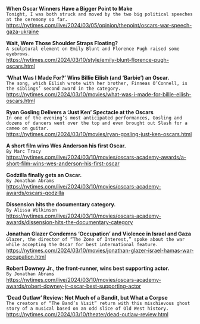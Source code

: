 **When Oscar Winners Have a Bigger Point to Make**\
`Tonight, I was both struck and moved by the two big political speeches at the ceremony so far.`\
https://nytimes.com/live/2024/03/05/opinion/thepoint/oscars-war-speech-gaza-ukraine

**Wait, Were Those Shoulder Straps Floating?**\
`A sculptural element on Emily Blunt and Florence Pugh raised some eyebrows.`\
https://nytimes.com/2024/03/10/style/emily-blunt-florence-pugh-oscars.html

**‘What Was I Made For?’ Wins Billie Eilish (and ‘Barbie’) an Oscar.**\
`The song, which Eilish wrote with her brother, Finneas O’Connell, is the siblings’ second award in the category.`\
https://nytimes.com/2024/03/10/movies/what-was-i-made-for-billie-eilish-oscars.html

**Ryan Gosling Delivers a ‘Just Ken’ Spectacle at the Oscars**\
`In one of the evening’s most anticipated performances, Gosling and dozens of dancers went over the top and even brought out Slash for a cameo on guitar.`\
https://nytimes.com/2024/03/10/movies/ryan-gosling-just-ken-oscars.html

**A short film wins Wes Anderson his first Oscar.**\
`By Marc Tracy`\
https://nytimes.com/live/2024/03/10/movies/oscars-academy-awards/a-short-film-wins-wes-anderson-his-first-oscar

**Godzilla finally gets an Oscar.**\
`By Jonathan Abrams`\
https://nytimes.com/live/2024/03/10/movies/oscars-academy-awards/oscars-godzilla

**Dissension hits the documentary category.**\
`By Alissa Wilkinson`\
https://nytimes.com/live/2024/03/10/movies/oscars-academy-awards/dissension-hits-the-documentary-category

**Jonathan Glazer Condemns ‘Occupation’ and Violence in Israel and Gaza**\
`Glazer, the director of “The Zone of Interest,” spoke about the war while accepting the Oscar for best international feature.`\
https://nytimes.com/2024/03/10/movies/jonathan-glazer-israel-hamas-war-occupation.html

**Robert Downey Jr., the front-runner, wins best supporting actor.**\
`By Jonathan Abrams`\
https://nytimes.com/live/2024/03/10/movies/oscars-academy-awards/robert-downey-jr-oscar-best-supporting-actor

**‘Dead Outlaw’ Review: Not Much of a Bandit, but What a Corpse**\
`The creators of “The Band’s Visit” return with this mischievous ghost story of a musical based on an odd slice of Old West history.`\
https://nytimes.com/2024/03/10/theater/dead-outlaw-review.html

